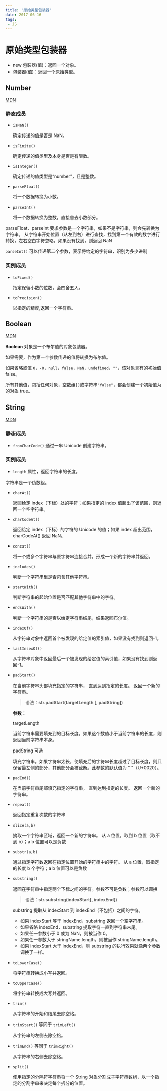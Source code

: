 ```yaml
---
title: '原始类型包装器'
date: 2017-06-16
tags:
 - JS
---
```


# 原始类型包装器

- new 包装器(值)：返回一个对象。
- 包装器(值)：返回一个原始类型。

## Number 

[MDN](https://developer.mozilla.org/zh-CN/docs/Web/JavaScript/Reference/Global_Objects/Number)

### 静态成员

- `isNaN() `

  确定传递的值是否是 NaN。

- `isFinite() `

  确定传递的值类型及本身是否是有限数。

- `isInteger() `

  确定传递的值类型是“number”，且是整数。

- `parseFloat() `

  将一个数据转换为小数。

- `parseInt() `

  将一个数据转换为整数，直接舍去小数部分。

parseFloat、parseInt 要求参数是一个字符串，如果不是字符串，则会先转换为字符串。
从字符串开始位置（从左到右）进行查找，找到第一个有效的数字进行转换，左右空白字符忽略，如果没有找到，则返回 NaN

`parseInt()` 可以传递第二个参数，表示将给定的字符串，识别为多少进制

### 实例成员

- `toFixed() `

  指定保留小数的位数，会四舍五入。

- `toPrecision()`

  以指定的精度,返回一个字符串。

## Boolean

[MDN](https://developer.mozilla.org/zh-CN/docs/Web/JavaScript/Reference/Global_Objects/Boolean)

**Boolean** 对象是一个布尔值的对象包装器。

如果需要，作为第一个参数传递的值将转换为布尔值。

如果省略或值 `0`，`-0`，`null`，`false`，`NaN`，`undefined`，`""`，该对象具有的初始值 false。

所有其他值，包括任何对象，空数组`[]`或字符串`"false"`，都会创建一个初始值为的对象 true。

## String

[MDN](https://developer.mozilla.org/zh-CN/docs/Web/JavaScript/Reference/Global_Objects/String)

### 静态成员

- `fromCharCode()` 通过一串 Unicode 创建字符串。

### 实例成员

- `length` 属性，返回字符串的长度。

字符串是一个伪数组。

- `charAt()`
  
  返回给定 index（下标）处的字符；如果指定的 index 值超出了该范围，则返回一个空字符串。
  
- `charCodeAt()`

  返回给定 index（下标）的字符的 Unicode 的值；如果 index 超出范围，charCodeAt() 返回 NaN。

- `concat()`

  将一个或多个字符串与原字符串连接合并，形成一个新的字符串并返回。

- `includes()`

  判断一个字符串里是否包含其他字符串。

- `startWith()`

  判断字符串的起始位置是否匹配其他字符串中的字符。

- `endsWith()`

  判断一个字符串的是否以给定字符串结尾，结果返回布尔值。

- `indexOf()`

  从字符串对象中返回首个被发现的给定值的索引值，如果没有找到则返回-1。

- `lastInsexOf()` 

  从字符串对象中返回最后一个被发现的给定值的索引值，如果没有找到则返回-1。

- `padStart()` 

  在当前字符串头部填充指定的字符串， 直到达到指定的长度。 返回一个新的字符串。

  > 语法：**str.padStart(targetLength [, padString])**

  **参数：**

  targetLength

  当前字符串需要填充到的目标长度。如果这个数值小于当前字符串的长度，则返回当前字符串本身。

  padString 可选

  填充字符串。如果字符串太长，使填充后的字符串长度超过了目标长度，则只保留最左侧的部分，其他部分会被截断。此参数的默认值为 " "（U+0020）。

- `padEnd()` 

  在当前字符串尾部填充指定的字符串， 直到达到指定的长度。 返回一个新的字符串。

- `repeat()` 

  返回指定重复次数的字符串

- `slice(a,b)` 

  摘取一个字符串区域，返回一个新的字符串。 从 a 位置，取到 b 位置（取不到 b）；a b 位置可以是负数

- `substr(a,b)` 

  通过指定字符数返回在指定位置开始的字符串中的字符。 从 a 位置，取指定的长度 b 个字符；a b 位置可以是负数

- `substring()` 

  返回在字符串中指定两个下标之间的字符。参数不可是负数；参数可以调换

  > 语法：**str.substring(indexStart[, indexEnd])**

  substring 提取从 indexStart 到 indexEnd（不包括）之间的字符。
  
  - 如果 indexStart 等于 indexEnd，substring 返回一个空字符串。
  - 如果省略 indexEnd，substring 提取字符一直到字符串末尾。
  - 如果任一参数小于 0 或为 NaN，则被当作 0。
  - 如果任一参数大于 stringName.length，则被当作 stringName.length。
  - 如果 indexStart 大于 indexEnd，则 substring 的执行效果就像两个参数调换了一样。

- `toLowerCase()` 

  将字符串转换成小写并返回。

- `toUpperCase()` 

  将字符串转换成大写并返回。

- `trim()` 

  从字符串的开始和结尾去除空格。

- `trimStart()` 等同于 `trimLeft()` 

  从字符串的左侧去除空格。

- `trimEnd()` 等同于 `trimRight()` 

  从字符串的右侧去除空格。

- `split()` 

  使用指定的分隔符字符串将一个 String 对象分割成子字符串数组，以一个指定的分割字串来决定每个拆分的位置。
